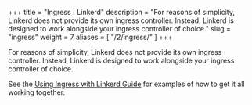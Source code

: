 +++
title = "Ingress | Linkerd"
description = "For reasons of simplicity, Linkerd does not provide its own ingress controller. Instead, Linkerd is designed to work alongside your ingress controller of choice."
slug = "ingress"
weight = 7
aliases = [
  "/2/ingress/"
]
+++

For reasons of simplicity, Linkerd does not provide its own ingress controller.
Instead, Linkerd is designed to work alongside your ingress controller of choice.

See the [Using Ingress with Linkerd Guide](/2/tasks/using-ingress/) for examples
of how to get it all working together.
